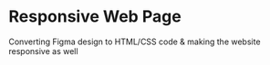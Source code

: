 # Responsive Web Page

Converting Figma design to HTML/CSS code &
making the website responsive as well